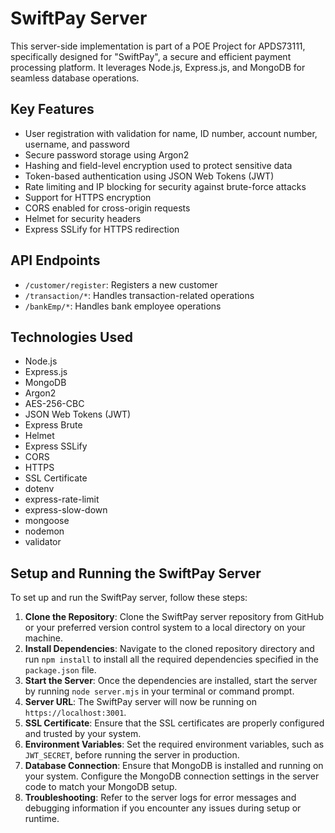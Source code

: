 # SwiftPay Server

This server-side implementation is part of a POE Project for APDS73111, specifically designed for "SwiftPay", a secure and efficient payment processing platform. It leverages Node.js, Express.js, and MongoDB for seamless database operations.

## Key Features

* User registration with validation for name, ID number, account number, username, and password
* Secure password storage using Argon2
* Hashing and field-level encryption used to protect sensitive data
* Token-based authentication using JSON Web Tokens (JWT)
* Rate limiting and IP blocking for security against brute-force attacks
* Support for HTTPS encryption
* CORS enabled for cross-origin requests
* Helmet for security headers
* Express SSLify for HTTPS redirection

## API Endpoints

* `/customer/register`: Registers a new customer
* `/transaction/*`: Handles transaction-related operations
* `/bankEmp/*`: Handles bank employee operations

## Technologies Used

* Node.js
* Express.js
* MongoDB
* Argon2
* AES-256-CBC
* JSON Web Tokens (JWT)
* Express Brute
* Helmet
* Express SSLify
* CORS
* HTTPS
* SSL Certificate
* dotenv
* express-rate-limit
* express-slow-down
* mongoose
* nodemon
* validator

## Setup and Running the SwiftPay Server

To set up and run the SwiftPay server, follow these steps:

1. **Clone the Repository**: Clone the SwiftPay server repository from GitHub or your preferred version control system to a local directory on your machine.
2. **Install Dependencies**: Navigate to the cloned repository directory and run `npm install` to install all the required dependencies specified in the `package.json` file.
3. **Start the Server**: Once the dependencies are installed, start the server by running `node server.mjs` in your terminal or command prompt.
4. **Server URL**: The SwiftPay server will now be running on `https://localhost:3001`.
5. **SSL Certificate**: Ensure that the SSL certificates are properly configured and trusted by your system.
6. **Environment Variables**: Set the required environment variables, such as `JWT_SECRET`, before running the server in production.
7. **Database Connection**: Ensure that MongoDB is installed and running on your system. Configure the MongoDB connection settings in the server code to match your MongoDB setup.
8. **Troubleshooting**: Refer to the server logs for error messages and debugging information if you encounter any issues during setup or runtime.

